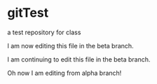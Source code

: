 # gitTest
a test repository for class

I am now editing this file in the beta branch.

I am continuing to edit this file in the beta branch.

Oh now I am editing from alpha branch!
